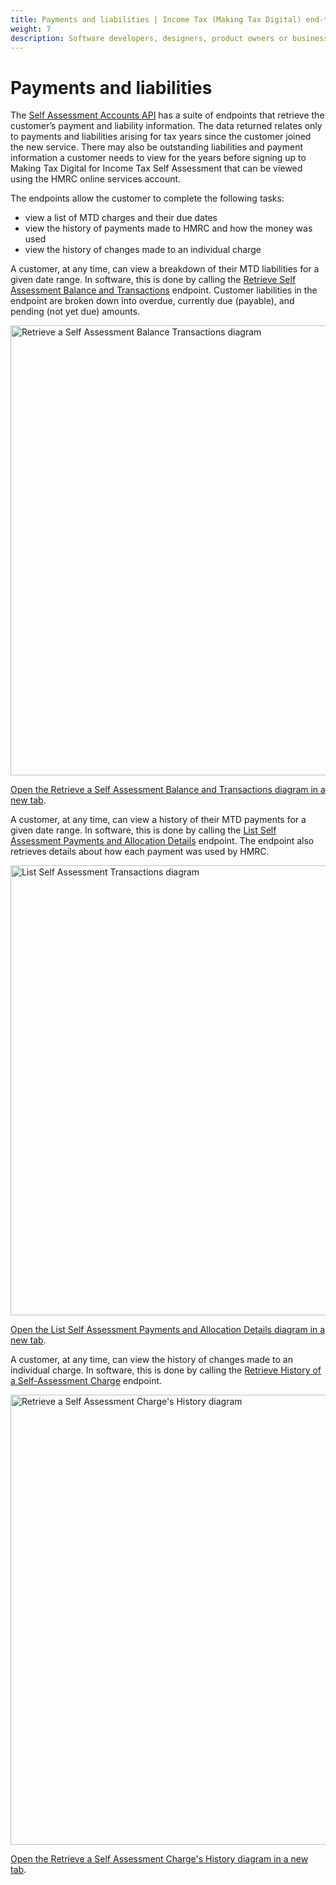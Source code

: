 ```yaml
---
title: Payments and liabilities | Income Tax (Making Tax Digital) end-to-end service guide
weight: 7
description: Software developers, designers, product owners or business analysts. Integrate your software with the Income Tax API for Making Tax Digital.
---
```


<!--- Section owner: MTD Programme --->

# Payments and liabilities

The [Self Assessment Accounts API](/api-documentation/docs/api/service/self-assessment-accounts-api/) has a suite of endpoints that retrieve the customer’s payment and liability information. The data returned relates only to payments and liabilities arising for tax years since the customer joined the new service. There may also be outstanding liabilities and payment information a customer needs to view for the years before signing up to Making Tax Digital for Income Tax Self Assessment that can be viewed using the HMRC online services account.

The endpoints allow the customer to complete the following tasks:

* view a list of MTD charges and their due dates
* view the history of payments made to HMRC and how the money was used
* view the history of changes made to an individual charge

A customer, at any time, can view a breakdown of their MTD liabilities for a given date range. In software, this is done by calling the [Retrieve Self Assessment Balance and Transactions](/api-documentation/docs/api/service/self-assessment-accounts-api/2.0/oas/page#tag/Payments-and-Liabilities/paths/~1accounts~1self-assessment~1%7Bnino%7D~1balance-and-transactions/get) endpoint. Customer liabilities in the endpoint are broken down into overdue, currently due (payable), and pending (not yet due) amounts.

<a href="figures/payments-and-liabilities-rsab.svg" target="blank"><img src="figures/payments-and-liabilities-rsab.svg" alt="Retrieve a Self Assessment Balance Transactions diagram" style="width:720px;" /></a>

<a href="figures/payments-and-liabilities-rsab.svg" target="blank">Open the Retrieve a Self Assessment Balance and Transactions diagram in a new tab</a>.

A customer, at any time, can view a history of their MTD payments for a given date range. In software, this is done by calling the [List Self Assessment Payments and Allocation Details](/api-documentation/docs/api/service/self-assessment-accounts-api/2.0/oas/page#tag/Payments-and-Liabilities/paths/~1accounts~1self-assessment~1%7Bnino%7D~1payments-and-allocations/get) endpoint. The endpoint also retrieves details about how each payment was used by HMRC.

<a href="figures/payments-and-liabilities-lsat.svg" target="blank"><img src="figures/payments-and-liabilities-lsat.svg" alt="List Self Assessment Transactions diagram" style="width:720px;" /></a>

<a href="figures/payments-and-liabilities-lsat.svg" target="blank">Open the List Self Assessment Payments and Allocation Details diagram in a new tab</a>.

A customer, at any time, can view the history of changes made to an individual charge. In software, this is done by calling the [Retrieve History of a Self-Assessment Charge](/api-documentation/docs/api/service/self-assessment-accounts-api/2.0/oas/page#tag/Payments-and-Liabilities/paths/~1accounts~1self-assessment~1%7Bnino%7D~1charges~1%7BtransactionId%7D/get) endpoint.

<a href="figures/payments-and-liabilities-rsach.svg" target="blank"><img src="figures/payments-and-liabilities-rsach.svg" alt="Retrieve a Self Assessment Charge's History diagram" style="width:720px;" /></a>

<a href="figures/payments-and-liabilities-rsach.svg" target="blank">Open the Retrieve a Self Assessment Charge's History diagram in a new tab</a>.

